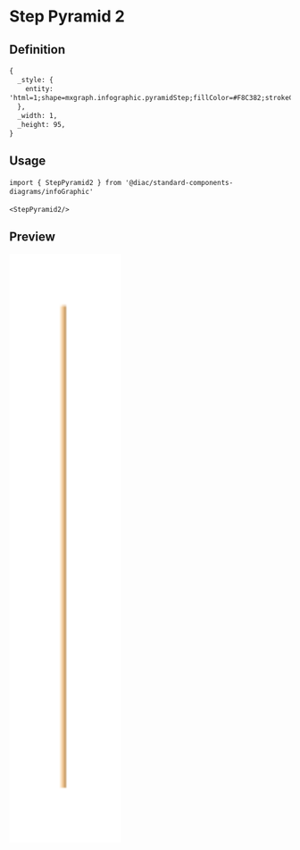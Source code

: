 # Step Pyramid 2

## Definition

```
{
  _style: { 
    entity: 'html=1;shape=mxgraph.infographic.pyramidStep;fillColor=#F8C382;strokeColor=none;shadow=0;',
  },
  _width: 1,
  _height: 95,
}
```

## Usage

```
import { StepPyramid2 } from '@diac/standard-components-diagrams/infoGraphic'

<StepPyramid2/>
```

## Preview

<img src="./step-pyramid-2.png" width="200"/>
